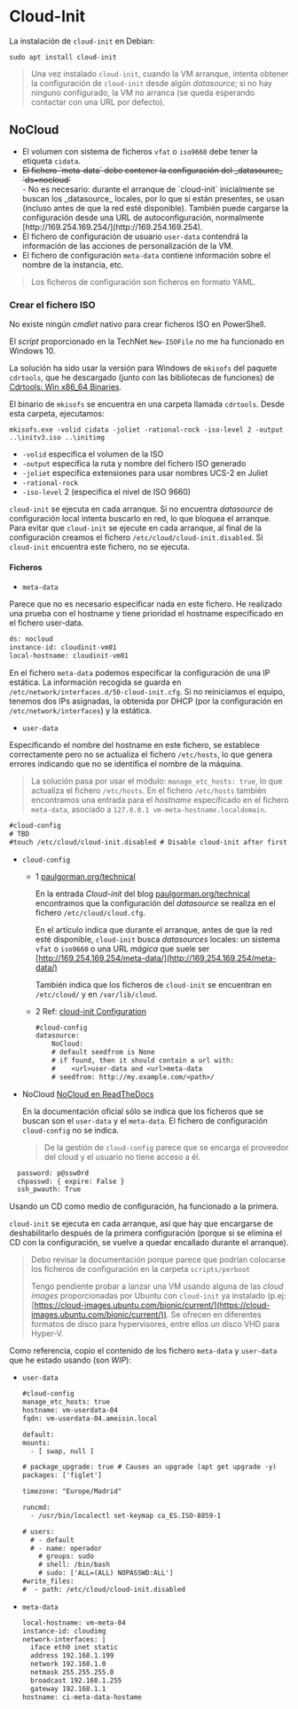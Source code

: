 # Cloud-Init

La instalación de `cloud-init` en Debian:

```shell
sudo apt install cloud-init
```

> Una vez instalado `cloud-init`, cuando la VM arranque, intenta obtener la configuración de `cloud-init` desde algún _datasource_; si no hay ninguno configurado, la VM no arranca (se queda esperando contactar con una URL por defecto).

## NoCloud

- El volumen con sistema de ficheros `vfat` o `iso9660` debe tener la etiqueta `cidata`.
- <div style=" text-decoration: line-through;">El fichero `meta-data` debe contener la configuración del _datasource_ `ds=nocloud`</div>
  - No es necesario: durante el arranque de `cloud-init` inicialmente se buscan los _datasource_ locales, por lo que si están presentes, se usan (incluso antes de que la red esté disponible). También puede cargarse la configuración desde una URL de autoconfiguración, normalmente [http://169.254.169.254/](http://169.254.169.254).
- El fichero de configuración de usuario `user-data` contendrá la información de las acciones de personalización de la VM.
- El fichero de configuración `meta-data` contiene información sobre el nombre de la instancia, etc.

> Los ficheros de configuración son ficheros en formato YAML.

### Crear el fichero ISO

No existe ningún _cmdlet_ nativo para crear ficheros ISO en PowerShell.

El _script_ proporcionado en la TechNet `New-ISOFile` no me ha funcionado en Windows 10.

La solución ha sido usar la versión para Windows de `mkisofs` del paquete `cdrtools`, que he descargado (junto con las bibliotecas de funciones) de [Cdrtools: Win x86_64 Binaries](https://www.student.tugraz.at/thomas.plank/index_en.html).

El binario de `mkisofs` se encuentra en una carpeta llamada `cdrtools`. Desde esta carpeta, ejecutamos:

```shell
mkisofs.exe -volid cidata -joliet -rational-rock -iso-level 2 -output ..\initv3.iso ..\initimg
```

- `-volid` especifica el volumen de la ISO
- `-output` especifica la ruta y nombre del fichero ISO generado
- `-joliet` especifica extensiones para usar nombres UCS-2 en Juliet
- `-rational-rock`
- `-iso-level` 2 (especifica el nivel de ISO 9660)

`cloud-init` se ejecuta en cada arranque. Si no encuentra _datasource_ de configuración local intenta buscarlo en red, lo que bloquea el arranque. Para evitar que `cloud-init` se ejecute en cada arranque, al final de la configuración creamos el fichero  `/etc/cloud/cloud-init.disabled`. Si `cloud-init` encuentra este fichero, no se ejecuta.

#### Ficheros

- `meta-data`

Parece que no es necesario especificar nada en este fichero. He realizado una prueba con el hostname y tiene prioridad el hostname especificado en el fichero user-data.

  ```txt
  ds: nocloud
  instance-id: cloudinit-vm01
  local-hostname: cloudinit-vm01
  ```

En el fichero `meta-data` podemos especificar la configuración de una IP estática. La información recogida se guarda en `/etc/network/interfaces.d/50-cloud-init.cfg`. Si no reiniciamos el equipo, tenemos dos IPs asignadas, la obtenida por DHCP (por la configuración en `/etc/network/interfaces`) y la estática.

- `user-data`

Especificando el nombre del hostname en este fichero, se establece correctamente pero no se actualiza el fichero `/etc/hosts`, lo que genera errores indicando que no se identifica el nombre de la máquina.

> La solución pasa por usar el módulo: `manage_etc_hosts: true`, lo que actualiza el fichero `/etc/hosts`.
> En el fichero `/etc/hosts` también encontramos una entrada para el _hostname_ especificado en el fichero `meta-data`, asociado a `127.0.0.1 vm-meta-hostname.localdomain`.

  ```txt
  #cloud-config
  # TBD
  #touch /etc/cloud/cloud-init.disabled # Disable cloud-init after first boot
  ```

- `cloud-config`

  - 1 [paulgorman.org/technical](https://paulgorman.org/technical/cloud-init.txt.html)
  
    En la entrada _Cloud-init_ del blog [paulgorman.org/technical](https://paulgorman.org/technical/cloud-init.txt.html) encontramos que la configuración del _datasource_ se realiza en el fichero `/etc/cloud/cloud.cfg`.
  
    En el artículo indica que durante el arranque, antes de que la red esté disponible, `cloud-init` busca _datasources_ locales: un sistema `vfat` o `iso9660` o una URL _mágica_ que suele ser [http://169.254.169.254/meta-data/](http://169.254.169.254/meta-data/)

    También indica que los ficheros de `cloud-init` se encuentran en `/etc/cloud/` y en `/var/lib/cloud`.

  - 2 Ref: [cloud-init Configuration](https://www.suse.com/documentation/suse-caasp-1/book_caasp_deployment/data/cloud-init_configuration.html)
  
    ```txt
    #cloud-config
    datasource:
        NoCloud:
        # default seedfrom is None
        # if found, then it should contain a url with:
        #    <url>user-data and <url>meta-data
        # seedfrom: http://my.example.com/<path>/
    ```

- NoCloud [NoCloud en ReadTheDocs](https://cloudinit.readthedocs.io/en/latest/topics/datasources/nocloud.html)
  
  En la documentación oficial sólo se indica que los ficheros que se buscan son el `user-data` y el `meta-data`. El fichero de configuración `cloud-config` no se indica.

  > De la gestión de `cloud-config` parece que se encarga el proveedor del cloud y el usuario no tiene acceso a él.

```txt
  password: p@ssw0rd
  chpasswd: { expire: False }
  ssh_pwauth: True
  ```

Usando un CD como medio de configuración, ha funcionado a la primera.

`cloud-init` se ejecuta en cada arranque, así que hay que encargarse de deshabilitarlo después de la primera configuración (porque si se elimina el CD con la configuración, se vuelve a quedar encallado durante el arranque).

> Debo revisar la documentación porque parece que podrían colocarse los ficheros de configuración en la carpeta `scripts/perboot`
>
> Tengo pendiente probar a lanzar una VM usando alguna de las _cloud images_ proporcionadas por Ubuntu con `cloud-init` ya instalado (p.ej: [https://cloud-images.ubuntu.com/bionic/current/](https://cloud-images.ubuntu.com/bionic/current/)). Se ofrecen en diferentes formatos de disco para hypervisores, entre ellos un disco VHD para Hyper-V.

Como referencia, copio el contenido de los fichero `meta-data` y `user-data` que he estado usando (son _WIP_):

- `user-data`

  ```txt
  #cloud-config
  manage_etc_hosts: true
  hostname: vm-userdata-04
  fqdn: vm-userdata-04.ameisin.local
  
  default:
  mounts:
    - [ swap, null ]
  
  # package_upgrade: true # Causes an upgrade (apt get upgrade -y)
  packages: ['figlet']
  
  timezone: "Europe/Madrid"
  
  runcmd:
    - /usr/bin/localectl set-keymap ca_ES.ISO-8859-1
  
  # users:
    # - default
    # - name: operador
      # groups: sudo
      # shell: /bin/bash
      # sudo: ['ALL=(ALL) NOPASSWD:ALL']
  #write_files:
  #  - path: /etc/cloud/cloud-init.disabled
  ```

- `meta-data`

  ```txt
  local-hostname: vm-meta-04
  instance-id: cloudimg
  network-interfaces: |
    iface eth0 inet static
    address 192.168.1.199
    network 192.168.1.0
    netmask 255.255.255.0
    broadcast 192.168.1.255
    gateway 192.168.1.1
  hostname: ci-meta-data-hostame
  ```
